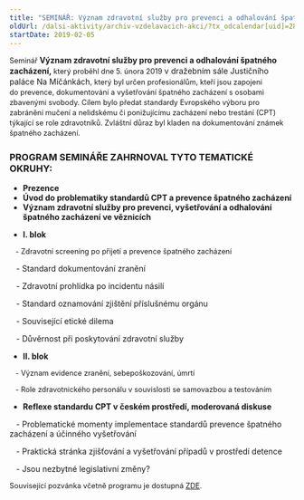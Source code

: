 ```yaml
---
title: "SEMINÁŘ: Význam zdravotní služby pro prevenci a odhalování špatného zacházení (Praha)"
oldUrl: /dalsi-aktivity/archiv-vzdelavacich-akci/?tx_odcalendar[uid]=284&cHash=a68f51c77317dee0814a76857c359a68
startDate: 2019-02-05
---
```


<p class="align-blok" style="line-height: 17.92px;"><span style="font-size: 12.8px;">Seminář </span><b>Význam zdravotní služby pro prevenci a odhalování špatného zacházení, </b><span style="font-size: 12.8px;">který proběhl dne 5. února 2019 </span>v dražebním sále Justičního paláce Na Míčánkách<span style="font-size: 12.8px;">, </span><span style="font-size: 12.8px;">který byl</span><span style="font-size: 12.8px;"> určen profesionálům, kteří jsou zapojeni do prevence, dokumentování a vyšetřování špatného zacházení s osobami zbavenými svobody. Cílem bylo předat standardy Evropského výboru pro zabránění mučení a nelidskému či ponižujícímu zacházení nebo trestání (CPT) týkající se role zdravotníků. Zvláštní důraz byl kladen na dokumentování známek špatného zacházení. </span></p><h3 class="align-blok">PROGRAM SEMINÁŘE ZAHRNOVAL TYTO TEMATICKÉ OKRUHY:</h3><p></p><ul><li><b>Prezence</b></li><li><b>Úvod do problematiky standardů CPT a prevence špatného zacházení</b></li><li><b>Význam zdravotní služby pro prevenci, vyšetřování a odhalování špatného zacházení ve věznicích</b></li></ul><ul><li><b>I. blok</b></li></ul><p><span style="background-color: initial; font-size: 12.8px;">   - Zdravotní screening po přijetí a prevence špatného zacházení</span></p>
<p>   - Standard dokumentování zranění</p>
<p>   - Zdravotní prohlídka po incidentu násilí</p>
<p>   - Standard oznamování zjištění příslušnému orgánu</p>
<p>   - Související etické dilema</p>
<p>   - Důvěrnost při poskytování zdravotní služby</p>
<p></p><ul><li><b>II. blok</b></li></ul><p><span style="background-color: initial; font-size: 12.8px;">   - Význam evidence zranění, sebepoškozování, úmrtí</span></p>
<p><span style="background-color: initial; font-size: 12.8px;">   - Role zdravotnického personálu v souvislosti se samovazbou a testováním</span></p>
<p></p><b><ul><li><b>Reflexe standardu CPT v českém prostředí, moderovaná diskuse</b></li></ul></b><p></p>
<p>   - Problematické momenty implementace standardů prevence špatného zacházení a účinného vyšetřování</p>
<p>   - Praktická stránka zjišťování a vyšetřování případů v prostředí detence</p>
<p>   - Jsou nezbytné legislativní změny?</p>
<p></p>
<p><span style="font-size: 12.8px;">Související pozvánka včetně programu je dostupná </span><a href="/uploads-import/projekt_ESF/00_2019_VA/SEMINARE/02_05_Vyznam_zdravotni_sluzby/02_05_Vyznam_zdravotni_sluzby_pro_prevenci_a_odhalovani_spatneho_zachazeni_POZVANKA.pdf" style="font-size: 12.8px;">ZDE</a><span style="font-size: 12.8px;">.</span></p>

